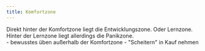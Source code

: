 ```yaml
---
title: Komfortzone
---
```

Direkt hinter der Komfortzone liegt die Entwicklungszone.
Oder Lernzone. 
Hinter der Lernzone liegt allerdings die Panikzone.  
	- bewusstes üben außerhalb der Komfortzone
	- "Scheitern" in Kauf nehmen
